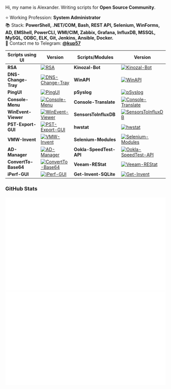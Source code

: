 Hi, my name is Alexander. Writing scripts for **Open Source Community**.

⭐ Working Profession: **System Administrator** \
📚 Stack: **PowerShell, .NET/COM, Bash, REST API, Selenium, WinForms, AD, EMShell, PowerCLI, WMI/CIM, Zabbix, Grafana, InfluxDB, MSSQL, MySQL, ODBC, ELK, Git, Jenkins, Ansible, Docker.** \
💬 Contact me to Telegram: [**@kup57**](https://t.me/kup57)

| **Scripts using UI** 	  | **Version** 																																				 | **Scripts/Modules** 		| **Version** 																																										|
| ------ 				  | ------ 																																						 | ------ 					| ------ 																																											|
| **RSA** 				  | [![RSA](https://img.shields.io/github/v/release/lifailon/rsa?color=<green>)](https://github.com/Lifailon/RSA/releases) 										 | **Kinozal-Bot** 			| [![Kinozal-Bot](https://img.shields.io/github/v/release/lifailon/Kinozal-Bot?color=<green>)](https://github.com/Lifailon/Kinozal-Bot/releases) 									|
| **DNS-Change-Tray** 	  | [![DNS-Change-Tray](https://img.shields.io/github/v/release/lifailon/DNS-Change-Tray?color=<green>)](https://github.com/Lifailon/DNS-Change-Tray/releases)	 | **WinAPI** 				| [![WinAPI](https://img.shields.io/github/v/release/lifailon/WinAPI?color=<green>)](https://github.com/Lifailon/WinAPI/releases) 													|
| **PingUI** 			  | [![PingUI](https://img.shields.io/github/v/release/Lifailon/PingUI?include_prereleases&color=<green>)](https://github.com/Lifailon/PingUI/releases)			 | **pSyslog** 				| [![pSyslog](https://img.shields.io/github/v/release/lifailon/pSyslog?color=<green>)](https://github.com/Lifailon/pSyslog/releases) 												|
| **Console-Menu** 	  	  | [![Console-Menu](https://img.shields.io/github/v/release/lifailon/Console-Menu?color=<green>)](https://github.com/Lifailon/Console-Menu/releases)	 		 | **Console-Translate** 	| [![Console-Translate](https://img.shields.io/github/v/release/Lifailon/Console-Translate?include_prereleases&color=<green>)](https://github.com/Lifailon/Console-Translate)		|
| **WinEvent-Viewer** 	  | [![WinEvent-Viewer](https://img.shields.io/github/v/release/lifailon/WinEvent-Viewer?color=<green>)](https://github.com/Lifailon/WinEvent-Viewer/releases) 	 | **SensorsToInfluxDB** 	| [![SensorsToInfluxDB](https://img.shields.io/github/v/release/Lifailon/SensorsToInfluxDB?include_prereleases&color=<green>)](https://github.com/Lifailon/SensorsToInfluxDB)		|
| **PST-Export-GUI** 	  | [![PST-Export-GUI](https://img.shields.io/github/v/release/lifailon/PST-Export-GUI?color=<green>)](https://github.com/Lifailon/PST-Export-GUI/releases) 	 | **hwstat** 				| [![hwstat](https://img.shields.io/github/v/release/Lifailon/hwstat?include_prereleases&color=<green>)](https://github.com/Lifailon/hwstat)										|
| **VMW-Invent**  		  | [![VMW-Invent](https://img.shields.io/github/last-commit/lifailon/VMW-Invent?color=<green>)](https://github.com/Lifailon/VMW-Invent) 						 | **Selenium-Modules**		| [![Selenium-Modules](https://img.shields.io/github/v/release/Lifailon/Selenium-Modules?include_prereleases&color=<green>)](https://github.com/Lifailon/Selenium-Modules)			|
| **AD-Manager** 		  | [![AD-Manager](https://img.shields.io/github/last-commit/lifailon/AD-Manager?color=<green>)](https://github.com/Lifailon/AD-Manager) 					     | **Ookla-SpeedTest-API**	| [![Ookla-SpeedTest-API](https://img.shields.io/github/v/release/lifailon/Ookla-SpeedTest-API?color=<green>)](https://github.com/Lifailon/Ookla-SpeedTest-API/releases) 			|
| **ConvertTo-Base64** 	  | [![ConvertTo-Base64](https://img.shields.io/github/last-commit/lifailon/ConvertTo-Base64?color=<green>)](https://github.com/Lifailon/ConvertTo-Base64) 		 | **Veeam-REStat** 		| [![Veeam-REStat](https://img.shields.io/github/v/release/lifailon/Veeam-REStat?color=<green>)](https://github.com/Lifailon/Veeam-REStat/releases) 								|
| **iPerf-GUI** 		  | [![iPerf-GUI](https://img.shields.io/github/last-commit/lifailon/iperf-gui?color=<green>)](https://github.com/Lifailon/iPerf-GUI)					 		 | **Get-Invent-SQLite** 	| [![Get-Invent](https://img.shields.io/github/v/release/lifailon/Get-Invent-SQLite?color=<green>)](https://github.com/Lifailon/Get-Invent-SQLite/releases) 						|

### GitHub Stats
![](https://raw.githubusercontent.com/lifailon/github-stats/master/generated/overview.svg#gh-light-mode-only) ![](https://raw.githubusercontent.com/lifailon/github-stats/master/generated/languages.svg#gh-light-mode-only)
